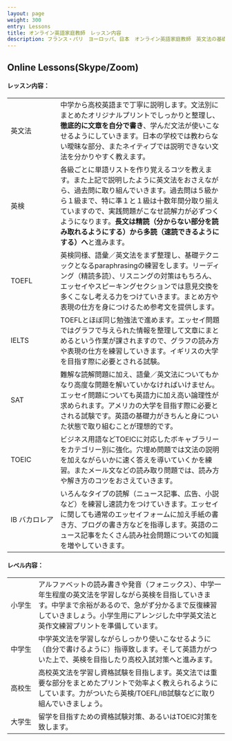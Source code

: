 ```yaml
---
layout: page
weight: 300
entry: Lessons
title: オンライン英語家庭教師　レッスン内容
description: フランス・パリ　ヨーロッパ、日本　オンライン英語家庭教師　英文法の基礎から応用まで分かりやすく説明致します。TOEFL/IB/SAT/IELTS/英検5級から1級まで各資格試験の対策も経験豊富。
---
```


## Online Lessons(Skype/Zoom)

<h4>レッスン内容：</h4>

<table>
<tr>
<td nowrap>英文法</td>
<td>中学から高校英語まで丁寧に説明します。文法別にまとめたオリジナルプリントでしっかりと整理し、<strong>徹底的に文章を自分で書き</strong>、学んだ文法が使いこなせるようにしていきます。日本の学校では教わらない曖昧な部分、またネイティブでは説明できない文法を分かりやすく教えます。</td>
</tr>
<tr>
<td nowrap>英検</td>
<td>各級ごとに単語リストを作り覚えるコツを教えます。また上記で説明したように英文法をおさえながら、過去問に取り組んでいきます。過去問は５級から１級まで、特に準１と１級は十数年間分取り揃えていますので、実践問題がこなせ読解力が必ずつくようになります。<strong>長文は精読（分からない部分を読み取れるようにする）から多読（速読できるようにする）へ</strong>と進みます。</td>
</tr>
<tr>
<td nowrap>TOEFL</td>
<td>英検同様、語彙／英文法をまず整理し、基礎テクニックとなるparaphrasingの練習をします。リーディング（精読多読）、リスニングの対策はもちろん、エッセイやスピーキングセクションでは意見交換を多くこなし考える力をつけていきます。まとめ方や表現の仕方を身につけるため参考文を提供します。</td>
</tr>
<tr>
<td nowrap>IELTS</td>
<td>TOEFLとほぼ同じ勉強法で進めます。エッセイ問題ではグラフで与えられた情報を整理して文章にまとめるという作業が課されますので、グラフの読み方や表現の仕方を練習していきます。イギリスの大学を目指す際に必要とされる試験。</td>
</tr>
<tr>
<td nowrap>SAT</td>
<td>難解な読解問題に加え、語彙／英文法についてもかなり高度な問題を解いていかなければいけません。エッセイ問題についても英語力に加え高い論理性が求められます。アメリカの大学を目指す際に必要とされる試験です。英語の基礎力がきちんと身についた状態で取り組むことが理想的です。</td>
</tr>
 <tr>
<td nowrap>TOEIC</td>
<td>ビジネス用語などTOEICに対応したボキャブラリーをカテゴリー別に強化。穴埋め問題では文法の説明を加えながらいかに速く答えを導いていくかを練習。またメール文などの読み取り問題では、読み方や解き方のコツをおさえていきます。</td>
</tr>
<tr>
<td nowrap>IB バカロレア</td>
<td>いろんなタイプの読解（ニュース記事、広告、小説など）を練習し速読力をつけていきます。エッセイに関しても通常のエッセイフォームに加え手紙の書き方、ブログの書き方などを指導します。英語のニュース記事をたくさん読み社会問題についての知識を増やしていきます。</td>
</tr>
</table>


<h4>レベル内容：</h4>

<table>
<tr>
<td nowrap>小学生 </td>
<td>アルファベットの読み書きや発音（フォニックス）、中学一年生程度の英文法を学習しながら英検を目指していきます。中学まで余裕があるので、急がず分かるまで反復練習していきましょう。小学生用にアレンジした中学英文法と英作文練習プリントを準備しています。</td>
</tr>
<tr>
<td nowrap>中学生</td>
<td>中学英文法を学習しながらしっかり使いこなせるように（自分で書けるように）指導致します。そして英語力がついた上で、英検を目指したり高校入試対策へと進みます。 </td>
</tr>
<tr>
<td nowrap>高校生</td>
<td>高校英文法を学習し資格試験を目指します。英文法では重要な部分をまとめたプリントで効率よく教えられるようにしています。力がついたら英検/TOEFL/IB試験などに取り組んでいきましょう。</td>
</tr>
 <tr>
<td nowrap>大学生</td>
<td>留学を目指すための資格試験対策、あるいはTOEIC対策を致します。</td>
</tr>
</table> 
